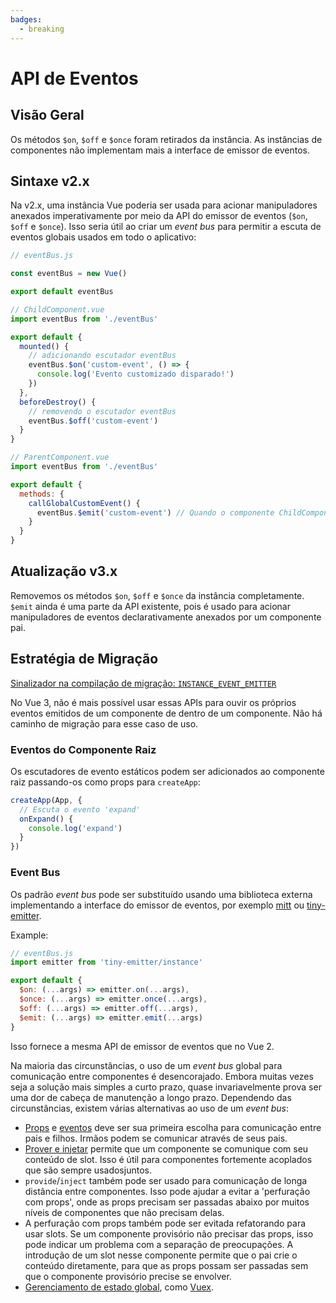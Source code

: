 ```yaml
---
badges:
  - breaking
---
```


# API de Eventos <MigrationBadges :badges="$frontmatter.badges" />

## Visão Geral

Os métodos `$on`, `$off` e `$once` foram retirados da instância. As instâncias de componentes não implementam mais a interface de emissor de eventos.

## Sintaxe v2.x

Na v2.x, uma instância Vue poderia ser usada para acionar manipuladores anexados imperativamente por meio da API do emissor de eventos (`$on`, `$off` e `$once`). Isso seria útil ao criar um _event bus_ para permitir a escuta de eventos globais usados em todo o aplicativo:

```js
// eventBus.js

const eventBus = new Vue()

export default eventBus
```

```js
// ChildComponent.vue
import eventBus from './eventBus'

export default {
  mounted() {
    // adicionando escutador eventBus
    eventBus.$on('custom-event', () => {
      console.log('Evento customizado disparado!')
    })
  },
  beforeDestroy() {
    // removendo o escutador eventBus
    eventBus.$off('custom-event')
  }
}
```

```js
// ParentComponent.vue
import eventBus from './eventBus'

export default {
  methods: {
    callGlobalCustomEvent() {
      eventBus.$emit('custom-event') // Quando o componente ChildComponent for montado, nós teremos uma mensagem no console
    }
  }
}
```

## Atualização v3.x

Removemos os métodos `$on`, `$off` e `$once` da instância completamente. `$emit` ainda é uma parte da API existente, pois é usado para acionar manipuladores de eventos declarativamente anexados por um componente pai.

## Estratégia de Migração

[Sinalizador na compilação de migração: `INSTANCE_EVENT_EMITTER`](migration-build.html#configuracao-de-compatibilidade)

No Vue 3, não é mais possível usar essas APIs para ouvir os próprios eventos emitidos de um componente de dentro de um componente. Não há caminho de migração para esse caso de uso.

### Eventos do Componente Raiz

Os escutadores de evento estáticos podem ser adicionados ao componente raiz passando-os como props para `createApp`:

```js
createApp(App, {
  // Escuta o evento 'expand'
  onExpand() {
    console.log('expand')
  }
})
```

### Event Bus

Os padrão _event bus_ pode ser substituído usando uma biblioteca externa implementando a interface do emissor de eventos, por exemplo [mitt](https://github.com/developit/mitt) ou [tiny-emitter](https://github.com/scottcorgan/tiny-emitter).

Example:

```js
// eventBus.js
import emitter from 'tiny-emitter/instance'

export default {
  $on: (...args) => emitter.on(...args),
  $once: (...args) => emitter.once(...args),
  $off: (...args) => emitter.off(...args),
  $emit: (...args) => emitter.emit(...args)
}
```

Isso fornece a mesma API de emissor de eventos que no Vue 2.

Na maioria das circunstâncias, o uso de um _event bus_ global para comunicação entre componentes é desencorajado. Embora muitas vezes seja a solução mais simples a curto prazo, quase invariavelmente prova ser uma dor de cabeça de manutenção a longo prazo. Dependendo das circunstâncias, existem várias alternativas ao uso de um _event bus_:

* [Props](/guide/component-basics.html#passando-dados-aos-filhos-com-propriedades) e [eventos](/guide/component-basics.html#escutando-eventos-dos-filhos) deve ser sua primeira escolha para comunicação entre pais e filhos. Irmãos podem se comunicar através de seus pais.
* [Prover e injetar](/guide/component-provide-inject.html) permite que um componente se comunique com seu conteúdo de slot. Isso é útil para componentes fortemente acoplados que são sempre usados ​​juntos.
* `provide`/`inject` também pode ser usado para comunicação de longa distância entre componentes. Isso pode ajudar a evitar a 'perfuração com props', onde as props precisam ser passadas abaixo por muitos níveis de componentes que não precisam delas.
* A perfuração com props também pode ser evitada refatorando para usar slots. Se um componente provisório não precisar das props, isso pode indicar um problema com a separação de preocupações. A introdução de um slot nesse componente permite que o pai crie o conteúdo diretamente, para que as props possam ser passadas sem que o componente provisório precise se envolver.
* [Gerenciamento de estado global](/guide/state-management.html), como [Vuex](https://next.vuex.vuejs.org/).
